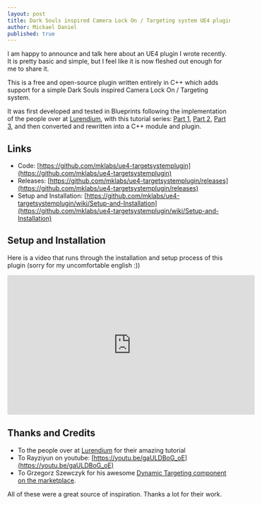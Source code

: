 ```yaml
---
layout: post
title: Dark Souls inspired Camera Lock On / Targeting system UE4 plugin
author: Mickael Daniel
published: true
---
```


I am happy to announce and talk here about an UE4 plugin I wrote recently. It is pretty basic and simple, but I feel like it is now fleshed out enough for me to share it.

This is a free and open-source plugin written entirely in C++ which adds support for a simple Dark Souls inspired Camera Lock On / Targeting system.

It was first developed and tested in Blueprints following the implementation of the people over at [Lurendium](http://www.lurendium.com), with this tutorial series: [Part 1](http://www.lurendium.com/target-system-similar-to-dark-souls/), [Part 2](http://www.lurendium.com/target-system-similar-dark-souls-blueprint-part-2/), [Part 3](http://www.lurendium.com/target-system-similar-to-dark-souls-blueprint-part-3-final/), and then converted and rewritten into a C++ module and plugin.

## Links

- Code: [https://github.com/mklabs/ue4-targetsystemplugin](https://github.com/mklabs/ue4-targetsystemplugin)
- Releases: [https://github.com/mklabs/ue4-targetsystemplugin/releases](https://github.com/mklabs/ue4-targetsystemplugin/releases)
- Setup and Installation: [https://github.com/mklabs/ue4-targetsystemplugin/wiki/Setup-and-Installation](https://github.com/mklabs/ue4-targetsystemplugin/wiki/Setup-and-Installation)

## Setup and Installation

Here is a video that runs through the installation and setup process of this plugin (sorry for my uncomfortable english :))

<iframe width="560" height="315" src="https://www.youtube.com/embed/CCXxvzHVPIQ" frameborder="0" allow="accelerometer; autoplay; encrypted-media; gyroscope; picture-in-picture" allowfullscreen></iframe>

## Thanks and Credits

- To the people over at [Lurendium](http://www.lurendium.com) for their amazing tutorial
- To Rayziyun on youtube: [https://youtu.be/gaULDBoG_oE](https://youtu.be/gaULDBoG_oE)
- To Grzegorz Szewczyk for his awesome [Dynamic Targeting component on the marketplace](https://www.unrealengine.com/marketplace/dynamic-targeting).

All of these were a great source of inspiration. Thanks a lot for their work.
